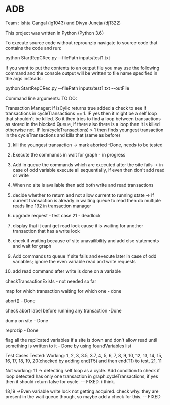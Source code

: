 # ADB
Team : Ishta Gangal (ig1043) and Divya Juneja (dj1322)

This project was written in Python (Python 3.6) 

To execute source code without reprounzip navigate to source code that contains the code and run:

python StartRepCRec.py --filePath inputs/test1.txt 

If you want to put the contents to an output file you may use the following command and the console output will be written to file name specified in the args insteads:

python StartRepCRec.py --filePath inputs/test1.txt --outFile <filename>


Command line arguments: 
TO DO:

Transaction Manager:
if isCylic returns true added a check to see if transactions in cycleTransactions == 1. IF yes then it might be a self loop that shouldn't be killed. So it then tries to find a loop between transactions as stored in the blocked Queue, if there also there is a loop then it is killed otherwise not. IF len(cycleTransactions) > 1 then finds youngest transaction in the cycleTransactions and kills that (same as before)

1. kill the youngest transaction -> mark aborted -Done, needs to be tested

2. Execute the commands in wait for graph - in progress

3. Add in queue the commands which are executed after the site fails -> in case of odd variable execute all sequentially, if even then don't add read or write 

4. When no site is available then add both write and read transactions

5. decide whether to return and not allow current to running state
-> If current transaction is already in waiting queue to read then do multiple reads
line 192 in transaction manager

6. upgrade request - test case 21 - deadlock

7. display that it cant get read lock cause it is waiting for another transaction that has a write lock

8. check if waiting because of site unavailibility and add else statements and wait for graph

9. Add commands to queue if site fails and execute later in case of odd variables; ignore the even variable read and write requests

10. add read command after write is done on a variable

checkTransactionExists - not needed so far

map for which transaction waiting for which one - done

abort() - Done

check abort label before running any transaction -Done

dump on site - Done

reprozip - Done

flag all the replicated variables if a site is down and don't allow read until something is written to it - Done by using foundVariables list

Test Cases Tested:
Working: 1, 2, 3, 3.5, 3.7, 4, 5, 6, 7, 8, 9, 10, 12, 13, 14, 15, 16, 17, 18, 19, 20(checked by adding end(T5) and then end(T1) to test, 21, 11

Not working: 11 -> detecting self loop as a cycle. Add condition to check if loop detected has only one transaction in graph.cycleTransactions, if yes then it should return false for cycle. -- FIXED. i think.

18,19 ->Even variable write lock not getting acquired. check why. they are present in the wait queue though, so maybe add a check for this. -- FIXED
